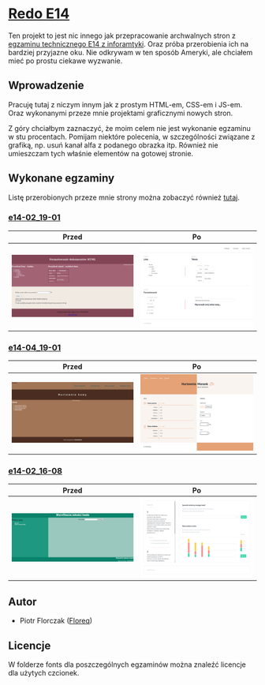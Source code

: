 # [Redo E14](https://floreq.github.io/redo-e14/)

Ten projekt to jest nic innego jak przepracowanie archwalnych stron z [egzaminu technicznego E14 z inforamtyki](https://cke.gov.pl/egzamin-zawodowy/egzamin-w-nowej-formule/strona-o-egzaminie/). Oraz próba przerobienia ich na bardziej przyjazne oku. Nie odkrywam w ten sposób Ameryki, ale chciałem mieć po prostu ciekawe wyzwanie.

## Wprowadzenie

Pracuję tutaj z niczym innym jak z prostym HTML-em, CSS-em i JS-em. Oraz wykonanymi przeze mnie projektami graficznymi nowych stron.

Z góry chciałbym zaznaczyć, że moim celem nie jest wykonanie egzaminu w stu procentach. Pomijam niektóre polecenia, w szczególności związane z grafiką, np. usuń kanał alfa z podanego obrazka itp. Również nie umieszczam tych właśnie elementów na gotowej stronie.

## Wykonane egzaminy

Listę przerobionych przeze mnie strony można zobaczyć również [tutaj](https://floreq.github.io/redo-e14/).

### [e14-02_19-01](https://floreq.github.io/redo-e14/e14-02_19-01/new/index.html)

| Przed  | Po |
| ------------- | ------------- |
| ![e14-02_19-01](/e14-02_19-01/documentation/e14-02_19-01.png)  | ![page-screenshot](/e14-02_19-01/documentation/page-screenshot.png)  |

### [e14-04_19-01](https://floreq.github.io/redo-e14/e14-04_19-01/new/index.html)

| Przed  | Po |
| ------------- | ------------- |
| ![e14-04_19-01](/e14-04_19-01/documentation/e14-04_19-01.png)  | ![page-screenshot](/e14-04_19-01/documentation/page-screenshot.png)  |

### [e14-02_16-08](https://floreq.github.io/redo-e14/e14-02_16-08/new/index.html)


| Przed  | Po |
| ------------- | ------------- |
| ![e14-02_16-08](e14-02_16-08/documentation/e14-02_16-08.jpg)  | ![page-screenshot](e14-02_16-08/documentation/page-screenshot.png)  |

## Autor

- Piotr Florczak ([Floreq](https://github.com/floreq))

## Licencje

W folderze fonts dla poszczególnych egzaminów można znaleźć licencje dla użytych czcionek.
